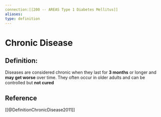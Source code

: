 ```yaml
---
connection:[[200 -- AREAS Type 1 Diabetes Mellitus]]
aliases: 
type: definition
---
```


# Chronic Disease


## Definition:
Diseases are considered chronic when they last for **3 months** or longer and **may get worse** over time. They often occur in older adults and can be controlled but **not cured**


## Reference
[[@DefinitionChronicDisease2011]]